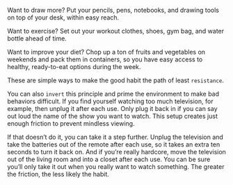 Want to draw more? Put your pencils, pens, notebooks, and
drawing tools on top of your desk, within easy reach.

Want to exercise? Set out your workout clothes, shoes, gym bag,
and water bottle ahead of time.

Want to improve your diet? Chop up a ton of fruits and vegetables
on weekends and pack them in containers, so you have easy
access to healthy, ready-to-eat options during the week.

These are simple ways to make the good habit the path of least
`resistance`.

You can also `invert` this principle and prime the environment to
make bad behaviors difficult. If you find yourself watching too much
television, for example, then unplug it after each use. Only plug it back
in if you can say out loud the name of the show you want to watch.
This setup creates just enough friction to prevent mindless viewing.

If that doesn’t do it, you can take it a step further. Unplug the
television and take the batteries out of the remote after each use, so it
takes an extra ten seconds to turn it back on. And if you’re really hardcore,
move the television out of the living room and into a closet after
each use. You can be sure you’ll only take it out when you really want
to watch something. The greater the friction, the less likely the habit.